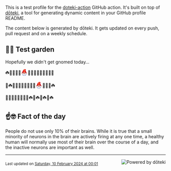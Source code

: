 This is a test profile for the [doteki-action](https://github.com/welpo/doteki-action) GitHub action. It's built on top of [dōteki](https://doteki.org), a tool for generating dynamic content in your GitHub profile README.

The content below is generated by dōteki. It gets updated on every push, pull request and on a weekly schedule.

## 👨‍🌾 Test garden

Hopefully we didn't get gnomed today…

<!-- garden start -->
☘️🌸🌱🦋🦋<sub><img src="https://raw.githubusercontent.com/welpo/doteki-action/main/assets/gnomed.png" width="21" alt="Consider yourself gnomed"></sub>🐇🍀🌳🥀🌹🌿🌺🌸🌳
<!-- garden end --><!-- garden start -->
🌼☘️🌹🦋🌱🐇🍀🌳🌱🌱<sub><img src="https://raw.githubusercontent.com/welpo/doteki-action/main/assets/gnomed.png" width="21" alt="Consider yourself gnomed"></sub>🌿🐝🌿☘️
<!-- garden end --><!-- garden start -->
🌱🌸🌱🍄🐛🌿🌼🌳☘️🌿☘️🌹☘️🐸☘️
<!-- garden end -->

## ☝️🤓 Fact of the day

<!-- did_you_know start -->
People do not use only 10% of their brains. While it is true that a small minority of neurons in the brain are actively firing at any one time, a healthy human will normally use most of their brain over the course of a day, and the inactive neurons are important as well.
<!-- did_you_know end -->

---

<a href="https://doteki.org"><img src="https://img.shields.io/badge/powered_by-d%C5%8Dteki-0?style=flat-square&labelColor=202b2d&color=5E936C" align="right" alt="Powered by dōteki"></a> <div style="text-align: left;"><sub>
<!-- last_updated start -->Last updated on <a href="https://github.com/welpo/doteki-action/actions/workflows/ci.yaml">Saturday, 10 February 2024 at 00:01<!-- last_updated end --></sub></div>
